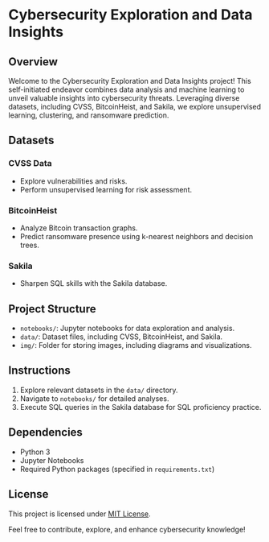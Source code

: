 # Cybersecurity Exploration and Data Insights

## Overview

Welcome to the Cybersecurity Exploration and Data Insights project! This self-initiated endeavor combines data analysis and machine learning to unveil valuable insights into cybersecurity threats. Leveraging diverse datasets, including CVSS, BitcoinHeist, and Sakila, we explore unsupervised learning, clustering, and ransomware prediction.

## Datasets

### CVSS Data
- Explore vulnerabilities and risks.
- Perform unsupervised learning for risk assessment.

### BitcoinHeist
- Analyze Bitcoin transaction graphs.
- Predict ransomware presence using k-nearest neighbors and decision trees.

### Sakila
- Sharpen SQL skills with the Sakila database.

## Project Structure

- `notebooks/`: Jupyter notebooks for data exploration and analysis.
- `data/`: Dataset files, including CVSS, BitcoinHeist, and Sakila.
- `img/`: Folder for storing images, including diagrams and visualizations.

## Instructions

1. Explore relevant datasets in the `data/` directory.
2. Navigate to `notebooks/` for detailed analyses.
3. Execute SQL queries in the Sakila database for SQL proficiency practice.

## Dependencies

- Python 3
- Jupyter Notebooks
- Required Python packages (specified in `requirements.txt`)

## License

This project is licensed under [MIT License](LICENSE).

Feel free to contribute, explore, and enhance cybersecurity knowledge!
